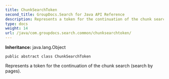 ```yaml
---
title: ChunkSearchToken
second_title: GroupDocs.Search for Java API Reference
description: Represents a token for the continuation of the chunk search search by pages.
type: docs
weight: 14
url: /java/com.groupdocs.search.common/chunksearchtoken/
---
```

**Inheritance:**
java.lang.Object
```
public abstract class ChunkSearchToken
```

Represents a token for the continuation of the chunk search (search by pages).
